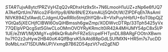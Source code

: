 $START$ujvA8ytcfPRZVyHZqQ2vRDhxHz9x5t+7N6LmooH1uUZ+zNp6e6fUQ7A7AefQrtUm7Wico2iF6nYpy8/6Nr8N/E2XsmAUj5Qh0t/W/ZlPDFqEh7AsAmlNIVK894ZsfAwdLCJdgmUQwRRIo5tmj0hYQ8r+R+VlxPuyhHbfU+6oT0bpQjZYGtQa5jXECHjfCIBWI6OsQiHBmssh6gwZmp/XODWvcDTRp/33Tph5425yVx77QEIpVPQcgSst5GlwCLoOMmOVOYRyKRmcIt0iR42A4MHJMY54pC8x5I/P1UE/eZtW1/MjXMgY+q96kQrRubPrFRZeS/cpelFHTynDL8BARgFOOtnXBwmhv7fO2z2uHyw2HB40oK4QIfBqrxK5/kAtd88pGdLSUfMXN+HR5m7s7ucDD9oMbLnxl71SDUMkUP/VxmgB7B62D54pzVt7vd2g$END$